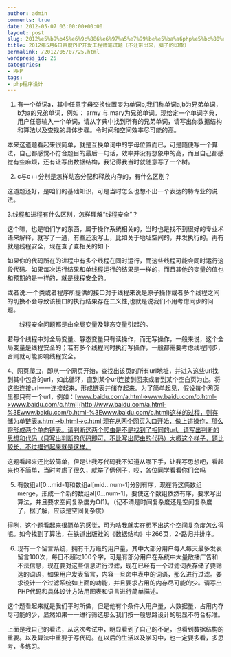 ```yaml
---
author: admin
comments: true
date: 2012-05-07 03:00:00+00:00
layout: post
slug: 2012%e5%b9%b45%e6%9c%886%e6%97%a5%e7%99%be%e5%ba%a6php%e5%bc%80%e5%8f%91%e5%b7%a5%e7%a8%8b%e5%b8%88%e7%ac%94%e8%af%95%e9%a2%98%ef%bc%88%e4%b8%8d%e8%ae%a9%e5%b8%a6%e5%87%ba%e6%9d%a5%ef%bc%8c%e8%84%91e
title: 2012年5月6日百度PHP开发工程师笔试题（不让带出来，脑子的印象）
permalink: /2012/05/07/25.html
wordpress_id: 25
categories:
- PHP
tags:
- php程序设计
---
```








1. 有一个单词a，其中任意字母交换位置变为单词b,我们称单词a,b为兄弟单词，b为a的兄弟单词，例如： army 与 mary为兄弟单词。现给定一个单词字典，用户任意输入一个单词，请从字典中找到所有的兄弟单词，请写出你数据结构和算法以及查找的具体步骤。令时间和空间效率尽可能的高。




本来这道题看起来很简单，就是互换单词中的字母位置而已，可是随便写一个算法，自己都感觉不符合题目的最后一句话，效率并没有想象中的高，而且自己都感觉有些麻烦，还有让写出数据结构，我记得我当时就随意写了一个树。





2. c与c++分别是怎样动态分配和释放内存的，有什么区别？




这道题还好，是咱们的基础知识，可是当时怎么也想不出一个表达的特专业的说法。





3.线程和进程有什么区别，怎样理解“线程安全”？




这个嘛，也是咱们学的东西，属于操作系统相关的，当时也是找不到很好的专业术语来解释，就写了一通，有些还没写上，比如关于地址空间的，并发执行的。再有就是线程安全，现在查了查相关的如下





如果你的代码所在的进程中有多个线程在同时运行，而这些线程可能会同时运行这段代码。如果每次运行结果和单线程运行的结果是一样的，而且其他的变量的值也和预期的是一样的，就是线程安全的。




或者说:一个类或者程序所提供的接口对于线程来说是原子操作或者多个线程之间的切换不会导致该接口的执行结果存在二义性,也就是说我们不用考虑同步的问题。




　　线程安全问题都是由全局变量及静态变量引起的。




若每个线程中对全局变量、静态变量只有读操作，而无写操作，一般来说，这个全局变量是线程安全的；若有多个线程同时执行写操作，一般都需要考虑线程同步，否则就可能影响线程安全。





4、网页爬虫，即从一个网页开始，查找出该页的所有url地址，并进入这些url找到其中包含的url，如此循环，直到某个url连接到回来或者到某个空白页为止。将这些连接url一一连接起来。形成链表并储存起来。为了简单起见，假设每个网页里都只有一个url，例如：[www.baidu.com/a.html->www.baidu.com/b.html->www.baidu.com/c.html](http://www.baidu.com/a.html-%3Ewww.baidu.com/b.html-%3Ewww.baidu.com/c.html)这样的过程，则存储为单链表a.html->b.html->c.html;现在从两个网页入口开始，做上述操作，那么将形成两个单向链表。请判断这两个爬虫是不是找到了相同的url。请写出判断的思想和代码（只写出判断的代码即可，不比写出爬虫的代码）大概这个样子，题比较长，不过描述起来就是这样。




这题看起来还比较简单，但是让我写代码我不知道从哪下手，让我写思想吧，看起来也不简单，当时考虑了很久，就举了俩例子，哎，各位同学看看你们会吗





5. 有数组al[0...mid-1]和数组al[mid...num-1]分别有序，现在将这俩数组merge，形成一个新的数组al[0...num-1]，要使这个数组依然有序，要求写出算法，并且要求空间复杂度为O(1)。（记不清是时间复杂度还是空间复杂度了，据了解，应该是空间复杂度）




得咧，这个题看起来很简单的感觉，可为啥我就实在想不出这个空间复杂度怎么得呢。如今找到了算法，在铁道出版社的《数据结构》中266页，2-路归并排序。




6. 现有一个留言系统，拥有千万级的用户量，其中大部分用户每人每天最多发表留言100次，每日不超过100个字，可是有部分用户在系统中大量散播广告和不法信息，现在要对这些信息进行过滤，现在已经有一个过滤词表存储了要筛选的词语，如果用户发表留言，内容一旦命中表中的词语，那么进行过滤。要求设计一个过滤系统如上面的功能，并且要求占用的内存尽可能的少。请写出PHP代码和具体设计方法用图表和语言进行简单描述。




这个题看起来就是我们平时所做，但是他有个条件大用户量，大数据量，占用内存尽可能的少，显然如果一一进行筛选那么我们按一般思路设计的明显不符合标准。







上面是我自己的看法，从这次考试中，明显看到了自己的不足，也看到数据结构的重要。以及算法中重要于写代码。在以后的生活以及学习中，也一定要多看，多思考，多练习。






